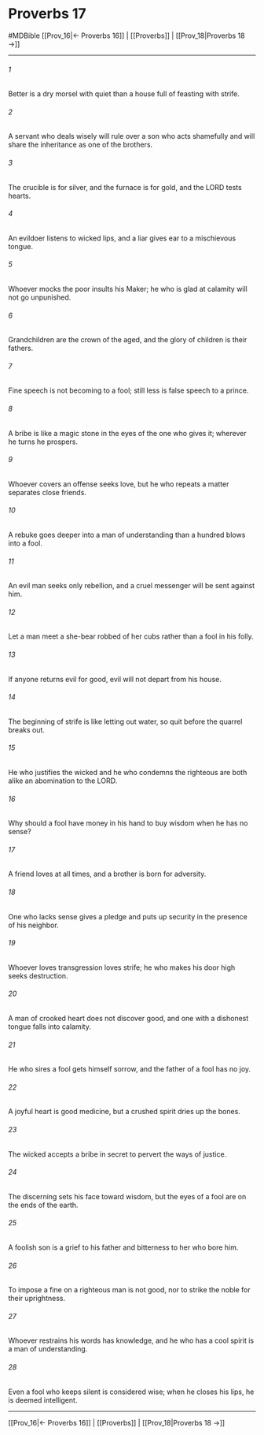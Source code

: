 # Proverbs 17
#MDBible
[[Prov_16|← Proverbs 16]] | [[Proverbs]] | [[Prov_18|Proverbs 18 →]]

***

###### 1 

Better is a dry morsel with quiet than a house full of feasting with strife. 

###### 2 

A servant who deals wisely will rule over a son who acts shamefully and will share the inheritance as one of the brothers. 

###### 3 

The crucible is for silver, and the furnace is for gold, and the LORD tests hearts. 

###### 4 

An evildoer listens to wicked lips, and a liar gives ear to a mischievous tongue. 

###### 5 

Whoever mocks the poor insults his Maker; he who is glad at calamity will not go unpunished. 

###### 6 

Grandchildren are the crown of the aged, and the glory of children is their fathers. 

###### 7 

Fine speech is not becoming to a fool; still less is false speech to a prince. 

###### 8 

A bribe is like a magic stone in the eyes of the one who gives it; wherever he turns he prospers. 

###### 9 

Whoever covers an offense seeks love, but he who repeats a matter separates close friends. 

###### 10 

A rebuke goes deeper into a man of understanding than a hundred blows into a fool. 

###### 11 

An evil man seeks only rebellion, and a cruel messenger will be sent against him. 

###### 12 

Let a man meet a she-bear robbed of her cubs rather than a fool in his folly. 

###### 13 

If anyone returns evil for good, evil will not depart from his house. 

###### 14 

The beginning of strife is like letting out water, so quit before the quarrel breaks out. 

###### 15 

He who justifies the wicked and he who condemns the righteous are both alike an abomination to the LORD. 

###### 16 

Why should a fool have money in his hand to buy wisdom when he has no sense? 

###### 17 

A friend loves at all times, and a brother is born for adversity. 

###### 18 

One who lacks sense gives a pledge and puts up security in the presence of his neighbor. 

###### 19 

Whoever loves transgression loves strife; he who makes his door high seeks destruction. 

###### 20 

A man of crooked heart does not discover good, and one with a dishonest tongue falls into calamity. 

###### 21 

He who sires a fool gets himself sorrow, and the father of a fool has no joy. 

###### 22 

A joyful heart is good medicine, but a crushed spirit dries up the bones. 

###### 23 

The wicked accepts a bribe in secret to pervert the ways of justice. 

###### 24 

The discerning sets his face toward wisdom, but the eyes of a fool are on the ends of the earth. 

###### 25 

A foolish son is a grief to his father and bitterness to her who bore him. 

###### 26 

To impose a fine on a righteous man is not good, nor to strike the noble for their uprightness. 

###### 27 

Whoever restrains his words has knowledge, and he who has a cool spirit is a man of understanding. 

###### 28 

Even a fool who keeps silent is considered wise; when he closes his lips, he is deemed intelligent. 

***

[[Prov_16|← Proverbs 16]] | [[Proverbs]] | [[Prov_18|Proverbs 18 →]]

